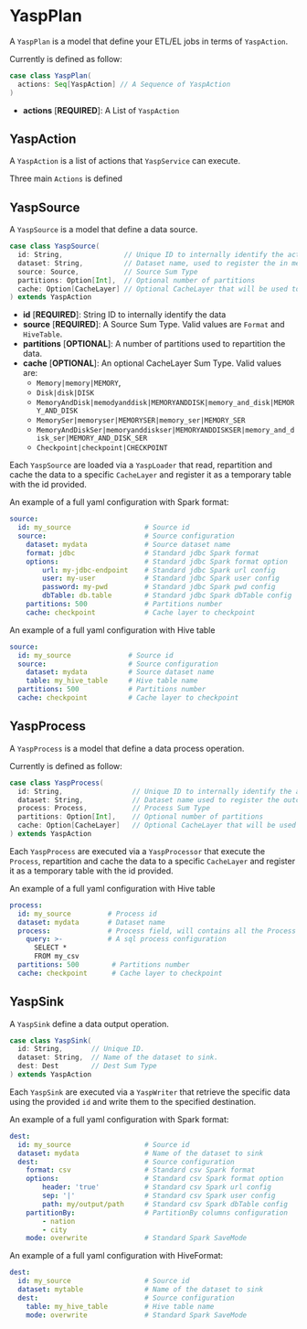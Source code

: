 # YaspPlan

A `YaspPlan` is a model that define your ETL/EL jobs in terms of `YaspAction`.

Currently is defined as follow:

```scala
case class YaspPlan(
  actions: Seq[YaspAction] // A Sequence of YaspAction
)
```

* **actions** [**REQUIRED**]: A List of `YaspAction`

## YaspAction

A `YaspAction` is a list of actions that `YaspService` can execute. 

Three main `Actions` is defined

## YaspSource

A `YaspSource` is a model that define a data source.

```scala
case class YaspSource(
  id: String,               // Unique ID to internally identify the action
  dataset: String,          // Dataset name, used to register the in memory dataset
  source: Source,           // Source Sum Type
  partitions: Option[Int],  // Optional number of partitions 
  cache: Option[CacheLayer] // Optional CacheLayer that will be used to cache resulting data  
) extends YaspAction
```

* **id** [**REQUIRED**]: String ID to internally identify the data
* **source** [**REQUIRED**]: A Source Sum Type. Valid values are `Format` and `HiveTable`.
* **partitions** [**OPTIONAL**]: A number of partitions used to repartition the data.
* **cache** [**OPTIONAL**]: An optional CacheLayer Sum Type. Valid values are:
    * `Memory|memory|MEMORY`,
    * `Disk|disk|DISK`
    * `MemoryAndDisk|memodyanddisk|MEMORYANDDISK|memory_and_disk|MEMORY_AND_DISK`
    * `MemorySer|memoryser|MEMORYSER|memory_ser|MEMORY_SER`
    * `MemoryAndDiskSer|memoryanddiskser|MEMORYANDDISKSER|memory_and_disk_ser|MEMORY_AND_DISK_SER`
    * `Checkpoint|checkpoint|CHECKPOINT`

Each `YaspSource` are loaded via a `YaspLoader` that read, repartition and cache the data to a specific `CacheLayer` and
register it as a temporary table with the id provided.

An example of a full yaml configuration with Spark format:

```yaml
source: 
  id: my_source                  # Source id
  source:                        # Source configuration
    dataset: mydata              # Source dataset name
    format: jdbc                 # Standard jdbc Spark format
    options:                     # Standard jdbc Spark format option
        url: my-jdbc-endpoint    # Standard jdbc Spark url config
        user: my-user            # Standard jdbc Spark user config
        password: my-pwd         # Standard jdbc Spark pwd config  
        dbTable: db.table        # Standard jdbc Spark dbTable config
    partitions: 500              # Partitions number
    cache: checkpoint            # Cache layer to checkpoint
```

An example of a full yaml configuration with Hive table

```yaml
source: 
  id: my_source              # Source id
  source:                    # Source configuration
    dataset: mydata          # Source dataset name
    table: my_hive_table     # Hive table name  
  partitions: 500            # Partitions number
  cache: checkpoint          # Cache layer to checkpoint
```

## YaspProcess

A `YaspProcess` is a model that define a data process operation.

Currently is defined as follow:

```scala
case class YaspProcess(
  id: String,                 // Unique ID to internally identify the action
  dataset: String,            // Dataset name used to register the outcome of the process
  process: Process,           // Process Sum Type
  partitions: Option[Int],    // Optional number of partitions
  cache: Option[CacheLayer]   // Optional CacheLayer that will be used to cache resulting dataframe
) extends YaspAction
```

Each `YaspProcess` are executed via a `YaspProcessor` that execute the `Process`, repartition and cache the data to a
specific `CacheLayer` and register it as a temporary table with the id provided.

An example of a full yaml configuration with Hive table

```yaml
process: 
  id: my_source         # Process id
  dataset: mydata       # Dataset name
  process:              # Process field, will contains all the Process configuration to transform the data
    query: >-           # A sql process configuration
      SELECT * 
      FROM my_csv  
  partitions: 500        # Partitions number
  cache: checkpoint      # Cache layer to checkpoint
```

## YaspSink

A `YaspSink` define a data output operation.

```scala
case class YaspSink(
  id: String,       // Unique ID.
  dataset: String,  // Name of the dataset to sink.
  dest: Dest        // Dest Sum Type
) extends YaspAction
```

Each `YaspSink` are executed via a `YaspWriter` that retrieve the specific data using the provided `id` and write them
to the specified destination.

An example of a full yaml configuration with Spark format:

```yaml
dest: 
  id: my_source                  # Source id
  dataset: mydata                # Name of the dataset to sink
  dest:                          # Source configuration
    format: csv                  # Standard csv Spark format
    options:                     # Standard csv Spark format option
        header: 'true'           # Standard csv Spark url config
        sep: '|'                 # Standard csv Spark user config
        path: my/output/path     # Standard csv Spark dbTable config
    partitionBy:                 # PartitionBy columns configuration
        - nation                 
        - city
    mode: overwrite              # Standard Spark SaveMode
```

An example of a full yaml configuration with HiveFormat:

```yaml
dest: 
  id: my_source                  # Source id
  dataset: mytable               # Name of the dataset to sink
  dest:                          # Source configuration
    table: my_hive_table         # Hive table name
    mode: overwrite              # Standard Spark SaveMode
```